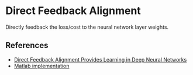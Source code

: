 # Direct Feedback Alignment
Directly feedback the loss/cost to the neural network layer weights.

## References
* [Direct Feedback Alignment Provides Learning in Deep Neural Networks](https://arxiv.org/abs/1609.01596)
* [Matlab implementation](https://github.com/dbehrlich/directFeedbackAlignment)